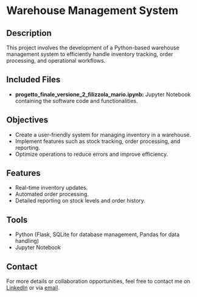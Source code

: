 # Warehouse Management System

## Description
This project involves the development of a Python-based warehouse management system to efficiently handle inventory tracking, order processing, and operational workflows.

## Included Files
- **progetto_finale_versione_2_filizzola_mario.ipynb:** Jupyter Notebook containing the software code and functionalities.

## Objectives
- Create a user-friendly system for managing inventory in a warehouse.  
- Implement features such as stock tracking, order processing, and reporting.  
- Optimize operations to reduce errors and improve efficiency.

## Features
- Real-time inventory updates.  
- Automated order processing.  
- Detailed reporting on stock levels and order history.

## Tools
- Python (Flask, SQLite for database management, Pandas for data handling)  
- Jupyter Notebook

## Contact
For more details or collaboration opportunities, feel free to contact me on [LinkedIn](https://www.linkedin.com/in/mario-filizzola-58798a206/) or via [email](mailto:filizzolamario@gmail.com).
